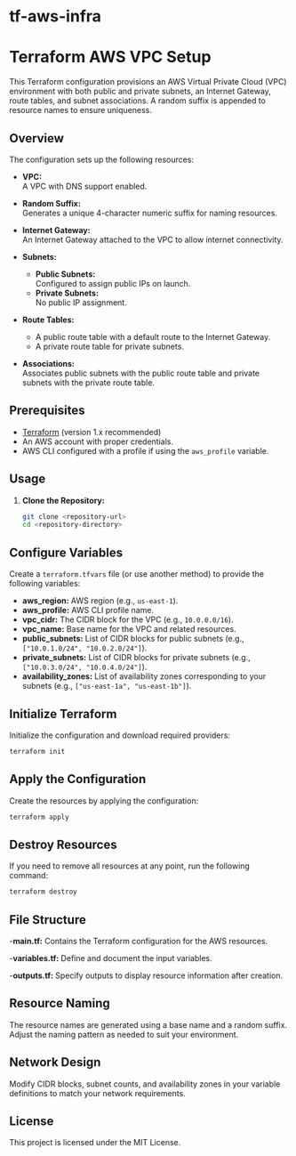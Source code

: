# tf-aws-infra
# Terraform AWS VPC Setup

This Terraform configuration provisions an AWS Virtual Private Cloud (VPC) environment with both public and private subnets, an Internet Gateway, route tables, and subnet associations. A random suffix is appended to resource names to ensure uniqueness.

## Overview

The configuration sets up the following resources:

- **VPC:**  
  A VPC with DNS support enabled.
  
- **Random Suffix:**  
  Generates a unique 4-character numeric suffix for naming resources.

- **Internet Gateway:**  
  An Internet Gateway attached to the VPC to allow internet connectivity.

- **Subnets:**  
  - **Public Subnets:**  
    Configured to assign public IPs on launch.
  - **Private Subnets:**  
    No public IP assignment.

- **Route Tables:**  
  - A public route table with a default route to the Internet Gateway.
  - A private route table for private subnets.

- **Associations:**  
  Associates public subnets with the public route table and private subnets with the private route table.

## Prerequisites

- [Terraform](https://www.terraform.io/downloads.html) (version 1.x recommended)
- An AWS account with proper credentials.
- AWS CLI configured with a profile if using the `aws_profile` variable.

## Usage

1. **Clone the Repository:**

   ```bash
   git clone <repository-url>
   cd <repository-directory>
## Configure Variables

Create a `terraform.tfvars` file (or use another method) to provide the following variables:

- **aws_region:** AWS region (e.g., `us-east-1`).
- **aws_profile:** AWS CLI profile name.
- **vpc_cidr:** The CIDR block for the VPC (e.g., `10.0.0.0/16`).
- **vpc_name:** Base name for the VPC and related resources.
- **public_subnets:** List of CIDR blocks for public subnets (e.g., `["10.0.1.0/24", "10.0.2.0/24"]`).
- **private_subnets:** List of CIDR blocks for private subnets (e.g., `["10.0.3.0/24", "10.0.4.0/24"]`).
- **availability_zones:** List of availability zones corresponding to your subnets (e.g., `["us-east-1a", "us-east-1b"]`).

## Initialize Terraform

Initialize the configuration and download required providers:

```bash
terraform init 
```

## Apply the Configuration

Create the resources by applying the configuration:

```bash
terraform apply
```

## Destroy Resources 

If you need to remove all resources at any point, run the following command:

```bash
terraform destroy
```

## File Structure

-**main.tf:** Contains the Terraform configuration for the AWS resources.

-**variables.tf:** Define and document the input variables.

-**outputs.tf:** Specify outputs to display resource information after creation.


## Resource Naming

The resource names are generated using a base name and a random suffix. Adjust the naming pattern as needed to suit your environment.

## Network Design

Modify CIDR blocks, subnet counts, and availability zones in your variable definitions to match your network requirements.

## License

This project is licensed under the MIT License.